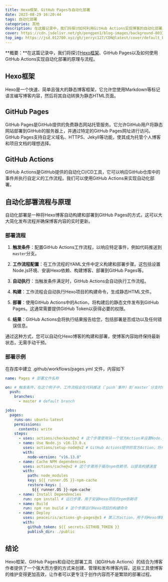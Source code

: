 ```yaml
---
title: Hexo框架、GitHub Pages与自动化部署
date: 2023-08-29 16:20:44
tags: 自动化部署
categories: 其他
description: 在这篇记录中，我们将探讨如何利用GitHub Actions实现博客的自动化部署。阅读时长：3min。
cover: https://cdn.jsdelivr.net/gh/pengpen1/blog-images/background-8033597_1280.png
top_img: https://jsd.012700.xyz/gh/jerryc127/CDN@latest/cover/default_bg.png
---
```

**概要：**在这篇记录中，我们将探讨[Hexo框架](https://github.com/hexojs/hexo)、GitHub Pages以及如何使用GitHub Actions实现自动化部署的原理与流程。

## Hexo框架

Hexo是一个快速、简单且强大的静态博客框架，它允许您使用Markdown等标记语言编写博客内容，然后将其自动转换为静态HTML页面。

## GitHub Pages

GitHub Pages是GitHub提供的免费静态网站托管服务。它允许GitHub用户将静态网站部署到GitHub的服务器上，并通过特定的GitHub Pages网址进行访问。GitHub Pages支持自定义域名、HTTPS、Jekyll等功能，使其成为托管个人博客和项目文档的理想选择。

## GitHub Actions

GitHub Actions是GitHub提供的自动化CI/CD工具，它可以响应GitHub仓库中的事件并执行自定义的工作流程。我们可以使用GitHub Actions来实现自动化部署。

## 自动化部署流程与原理

自动化部署是一种将Hexo博客自动构建和部署到GitHub Pages的方式，这可以大大简化发布流程并确保博客内容的实时更新。

### 部署流程

1. **触发条件**：配置GitHub Actions工作流程，以响应特定事件，例如代码推送到`master`分支。

2. **工作流程配置**：在工作流程的YAML文件中定义构建和部署步骤。这包括设置Node.js环境、安装Hexo依赖、构建博客、部署到GitHub Pages等。

3. **自动执行**：当触发条件满足时，GitHub Actions会自动执行工作流程。

4. **构建**：工作流程会自动执行Hexo项目的构建命令，生成静态HTML文件。

5. **部署**：使用GitHub Actions中的Action，将构建后的静态文件发布到GitHub Pages。这通常需要提供GitHub Token以获得必要的权限。

6. **结果**：GitHub Actions会将执行结果报告给您，包括部署是否成功以及任何错误信息。

通过这种方式，您可以自动化Hexo博客的构建和部署，使博客内容始终保持最新状态，无需手动干预。

### 部署示例
在存库中建立 .github/workflows/pages.yml 文件，内容如下
```yml
name: Pages # 部署文件名称

on: # 触发条件，在这个例子中，工作流程会在代码推送（`push`事件）到`master`分支时触发
  push:
    branches:
      - master # default branch

jobs:
  pages:
    runs-on: ubuntu-latest
    permissions:
      contents: write
    steps:
      - uses: actions/checkout@v2 # 这个步骤使用另一个官方Action来设置Node.js环境
      - name: Use Node.js v16.13.0.x
        uses: actions/setup-node@v2 # GitHub Actions提供的官方Action，将代码仓库检出到工作环境中
        with:
          node-version: "v16.13.0"
      - name: Cache NPM dependencies
        uses: actions/cache@v2 # 这个步骤用于缓存npm依赖项，以提高构建速度
        with:
          path: node_modules
          key: ${{ runner.OS }}-npm-cache
          restore-keys: |
            ${{ runner.OS }}-npm-cache
      - name: Install Dependencies
        run: npm install # 运行步骤，用于安装Hexo项目的npm依赖项
      - name: Build
        run: npm run build # 这个步骤运行Hexo项目的构建命令
      - name: Deploy
        uses: peaceiris/actions-gh-pages@v3 # 第三方action，用于将Hexo博客的生成文件发布到GitHub Pages。它需要一个GitHub Token
        with:
          github_token: ${{ secrets.GITHUB_TOKEN }}
          publish_dir: ./public
```

## 结论

Hexo框架、GitHub Pages和自动化部署工具（如GitHub Actions）的结合为博客作者提供了一个强大而方便的方式来创建、管理和发布博客内容。这些工具使博客的维护变得更加高效，让作者可以更专注于创作内容而不是繁琐的部署过程。

